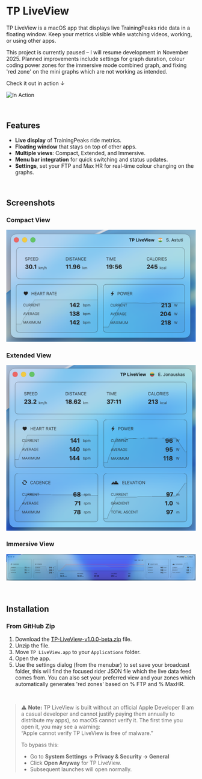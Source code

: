 # TP LiveView

TP LiveView is a macOS app that displays live TrainingPeaks ride data in a floating window. Keep your metrics visible while watching videos, working, or using other apps.

This project is currently paused – I will resume development in November 2025. Planned improvements include settings for graph duration, colour coding power zones for the immersive mode combined graph, and fixing 'red zone' on the mini graphs which are not working as intended.

Check it out in action ↓

![In Action](https://github.com/ctrlaltwill/TPLiveView/blob/main/Screenshots/In%20Action.png?raw=true)

&nbsp;

## Features

- **Live display** of TrainingPeaks ride metrics.
- **Floating window** that stays on top of other apps.
- **Multiple views**: Compact, Extended, and Immersive.
- **Menu bar integration** for quick switching and status updates.
- **Settings**, set your FTP and Max HR for real-time colour changing on the graphs.
  
&nbsp;

## Screenshots

### Compact View
![Compact View](https://github.com/ctrlaltwill/TPLiveView/blob/main/Screenshots/Compact%20View.png?raw=true)

### Extended View
![Extended View](https://github.com/ctrlaltwill/TPLiveView/blob/main/Screenshots/Extended%20View.png?raw=true)

### Immersive View
![Immersive View](https://github.com/ctrlaltwill/TPLiveView/blob/main/Screenshots/Immersive%20View.png?raw=true)

&nbsp;

## Installation

### From GitHub Zip

1. Download the [TP-LiveView-v1.0.0-beta.zip](https://github.com/ctrlaltwill/TPLiveView/raw/main/TP-LiveView-v1.0.0-beta.zip) file.
2. Unzip the file.
3. Move `TP LiveView.app` to your `Applications` folder.
4. Open the app.
5. Use the settings dialog (from the menubar) to set save your broadcast folder, this will find the focused rider JSON file which the live data feed comes from. You can also set your preferred view and your zones which automatically generates 'red zones' based on % FTP and % MaxHR.

&nbsp;

> ⚠️ **Note:** TP LiveView is built without an official Apple Developer (I am a casual developer and cannot justify paying them annually to distribute my apps), so macOS cannot verify it. The first time you open it, you may see a warning:  
> “Apple cannot verify TP LiveView is free of malware.”  
>
> To bypass this:  
> - Go to **System Settings → Privacy & Security → General**  
> - Click **Open Anyway** for TP LiveView.  
> - Subsequent launches will open normally.

